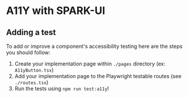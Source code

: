 # A11Y with SPARK-UI

## Adding a test

To add or improve a component's accessibility testing here are the steps you should follow:

1. Create your implementation page within `./pages` directory (ex: `A11yButton.tsx`)
2. Add your implementation page to the Playwright testable routes (see `./routes.tsx`)
3. Run the tests using `npm run test:a11y`!
